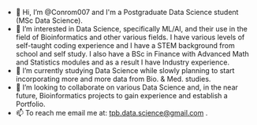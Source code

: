 - 👋 Hi, I’m @Conrom007 and I'm a Postgraduate Data Science student (MSc Data Science).
- 👀 I’m interested in Data Science, specifically ML/AI, and their use in the field of Bioinformatics and other various fields. I have various levels of self-taught coding experience and I have a STEM background from school and self study. I also have a BSc in Finance with Advanced Math and Statistics modules and as a result I have Industry experience.
- 🌱 I’m currently studying Data Science while slowly planning to start incorporating more and more data from Bio. & Med. studies.
- 💞️ I’m looking to collaborate on various Data Science and, in the near future, Bioinformatics projects to gain experience and establish a Portfolio.
- 📫 To reach me email me at: tpb.data.science@gmail.com .

<!---
ThePandaBrah/ThePandaBrah is a ✨ special ✨ repository because its `README.md` (this file) appears on your GitHub profile.
You can click the Preview link to take a look at your changes.
--->
